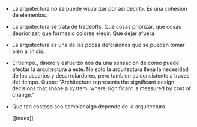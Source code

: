 - La arquitectura no se puede visualizar por asi decirlo. Es una cohesion de elementos.
- La arquitectura se trata de tradeoffs. Que cosas priorizar, que cosas depriorizar, que formas o colores  elegir. Que dejar afuera
- La arquitectura es una de las pocas defcisiones que se pueden tomar bien al inicio: 
- El tiempo., dinero y esfuerzo nos da una sensacion de como puede afectar la arquitectura a este. No solo la arquitectura llena la necesidad de los usuarios y desarrolardores, pero tambien es consistente a traves del tiempo. Quote:   “Architecture represents the significant design decisions that shape a system, where significant is measured by cost of change.”  
- Que tan costoso sea cambiar algo depende de la arquitectura

  [[index]]